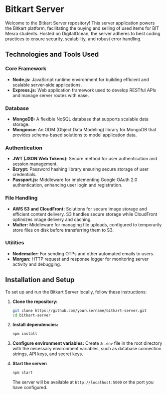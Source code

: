 # Bitkart Server

Welcome to the Bitkart Server repository! This server application powers the Bitkart platform, facilitating the buying and selling of used items for BIT Mesra students. Hosted on DigitalOcean, the server adheres to best coding practices to ensure security, scalability, and robust error handling.

## Technologies and Tools Used

### Core Framework

- **Node.js:** JavaScript runtime environment for building efficient and scalable server-side applications.
- **Express.js:** Web application framework used to develop RESTful APIs and manage server routes with ease.

### Database

- **MongoDB:** A flexible NoSQL database that supports scalable data storage.
- **Mongoose:** An ODM (Object Data Modeling) library for MongoDB that provides schema-based solutions to model application data.

### Authentication

- **JWT (JSON Web Tokens):** Secure method for user authentication and session management.
- **Bcrypt:** Password hashing library ensuring secure storage of user credentials.
- **Passport.js:** Middleware for implementing Google OAuth 2.0 authentication, enhancing user login and registration.

### File Handling

- **AWS S3 and CloudFront:** Solutions for secure image storage and efficient content delivery. S3 handles secure storage while CloudFront optimizes image delivery and caching.
- **Multer:** Middleware for managing file uploads, configured to temporarily store files on disk before transferring them to S3.

### Utilities

- **Nodemailer:** For sending OTPs and other automated emails to users.
- **Morgan:** HTTP request and response logger for monitoring server activity and debugging.

## Installation and Setup

To set up and run the Bitkart Server locally, follow these instructions:

1. **Clone the repository:**
   ```bash
   git clone https://github.com/yourusername/bitkart-server.git
   cd bitkart-server
   ```

2. **Install dependencies:**
   ```bash
   npm install
   ```

3. **Configure environment variables:**
   Create a `.env` file in the root directory with the necessary environment variables, such as database connection strings, API keys, and secret keys.

4. **Start the server:**
   ```bash
   npm start
   ```

   The server will be available at `http://localhost:5000` or the port you have configured.
